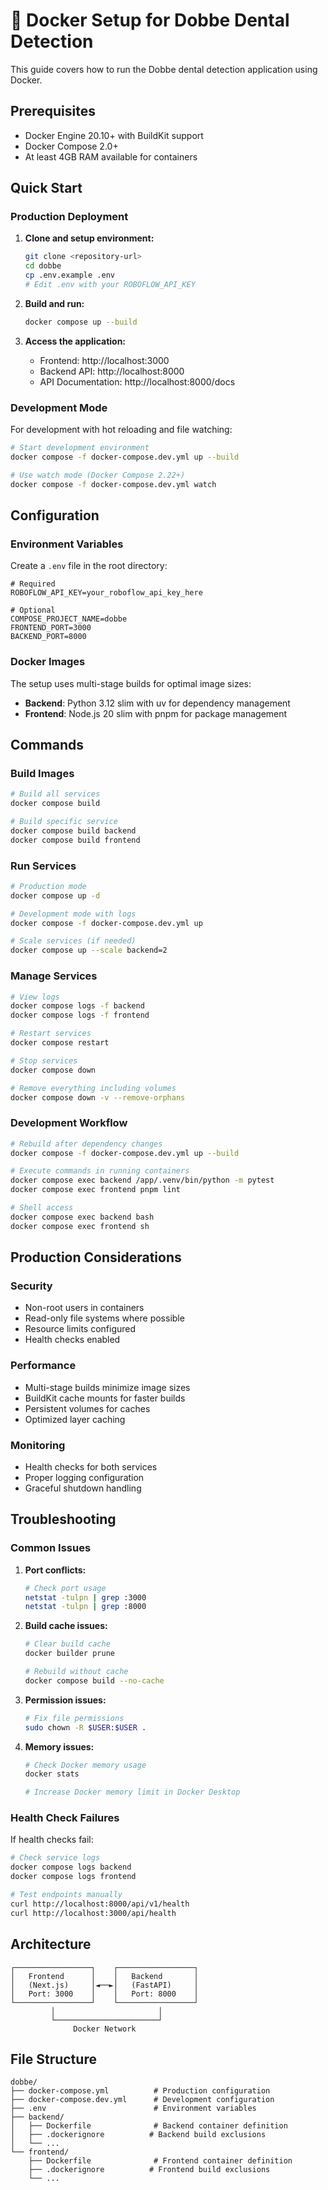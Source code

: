# 🐳 Docker Setup for Dobbe Dental Detection

This guide covers how to run the Dobbe dental detection application using Docker.

## Prerequisites

- Docker Engine 20.10+ with BuildKit support
- Docker Compose 2.0+
- At least 4GB RAM available for containers

## Quick Start

### Production Deployment

1. **Clone and setup environment:**

   ```bash
   git clone <repository-url>
   cd dobbe
   cp .env.example .env
   # Edit .env with your ROBOFLOW_API_KEY
   ```

2. **Build and run:**

   ```bash
   docker compose up --build
   ```

3. **Access the application:**
   - Frontend: http://localhost:3000
   - Backend API: http://localhost:8000
   - API Documentation: http://localhost:8000/docs

### Development Mode

For development with hot reloading and file watching:

```bash
# Start development environment
docker compose -f docker-compose.dev.yml up --build

# Use watch mode (Docker Compose 2.22+)
docker compose -f docker-compose.dev.yml watch
```

## Configuration

### Environment Variables

Create a `.env` file in the root directory:

```env
# Required
ROBOFLOW_API_KEY=your_roboflow_api_key_here

# Optional
COMPOSE_PROJECT_NAME=dobbe
FRONTEND_PORT=3000
BACKEND_PORT=8000
```

### Docker Images

The setup uses multi-stage builds for optimal image sizes:

- **Backend**: Python 3.12 slim with uv for dependency management
- **Frontend**: Node.js 20 slim with pnpm for package management

## Commands

### Build Images

```bash
# Build all services
docker compose build

# Build specific service
docker compose build backend
docker compose build frontend
```

### Run Services

```bash
# Production mode
docker compose up -d

# Development mode with logs
docker compose -f docker-compose.dev.yml up

# Scale services (if needed)
docker compose up --scale backend=2
```

### Manage Services

```bash
# View logs
docker compose logs -f backend
docker compose logs -f frontend

# Restart services
docker compose restart

# Stop services
docker compose down

# Remove everything including volumes
docker compose down -v --remove-orphans
```

### Development Workflow

```bash
# Rebuild after dependency changes
docker compose -f docker-compose.dev.yml up --build

# Execute commands in running containers
docker compose exec backend /app/.venv/bin/python -m pytest
docker compose exec frontend pnpm lint

# Shell access
docker compose exec backend bash
docker compose exec frontend sh
```

## Production Considerations

### Security

- Non-root users in containers
- Read-only file systems where possible
- Resource limits configured
- Health checks enabled

### Performance

- Multi-stage builds minimize image sizes
- BuildKit cache mounts for faster builds
- Persistent volumes for caches
- Optimized layer caching

### Monitoring

- Health checks for both services
- Proper logging configuration
- Graceful shutdown handling

## Troubleshooting

### Common Issues

1. **Port conflicts:**

   ```bash
   # Check port usage
   netstat -tulpn | grep :3000
   netstat -tulpn | grep :8000
   ```

2. **Build cache issues:**

   ```bash
   # Clear build cache
   docker builder prune

   # Rebuild without cache
   docker compose build --no-cache
   ```

3. **Permission issues:**

   ```bash
   # Fix file permissions
   sudo chown -R $USER:$USER .
   ```

4. **Memory issues:**

   ```bash
   # Check Docker memory usage
   docker stats

   # Increase Docker memory limit in Docker Desktop
   ```

### Health Check Failures

If health checks fail:

```bash
# Check service logs
docker compose logs backend
docker compose logs frontend

# Test endpoints manually
curl http://localhost:8000/api/v1/health
curl http://localhost:3000/api/health
```

## Architecture

```
┌─────────────────┐    ┌─────────────────┐
│   Frontend      │    │   Backend       │
│   (Next.js)     │◄──►│   (FastAPI)     │
│   Port: 3000    │    │   Port: 8000    │
└─────────────────┘    └─────────────────┘
         │                       │
         └───────────────────────┘
              Docker Network
```

## File Structure

```
dobbe/
├── docker-compose.yml          # Production configuration
├── docker-compose.dev.yml      # Development configuration
├── .env                        # Environment variables
├── backend/
│   ├── Dockerfile              # Backend container definition
│   ├── .dockerignore          # Backend build exclusions
│   └── ...
└── frontend/
    ├── Dockerfile              # Frontend container definition
    ├── .dockerignore          # Frontend build exclusions
    └── ...
```
